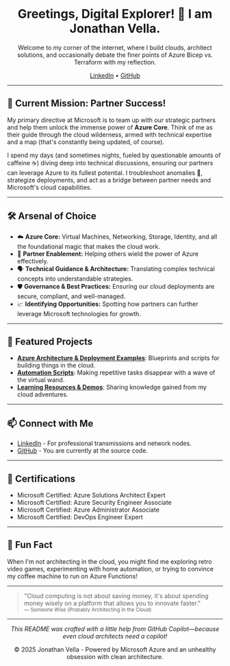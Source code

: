 
<h1 align="center">Greetings, Digital Explorer! 👋 I am Jonathan Vella.</h1>

<p align="center">
  Welcome to my corner of the internet, where I build clouds, architect solutions, and occasionally debate the finer points of Azure Bicep vs. Terraform with my reflection.
</p>

<p align="center">
  <a href="https://www.linkedin.com/in/jonathanvella/">LinkedIn</a> •
  <a href="https://jonathan-vella.github.io/">GitHub</a>
</p>

---

## 🚀 Current Mission: Partner Success!

My primary directive at Microsoft is to team up with our strategic partners and help them unlock the immense power of **Azure Core**. Think of me as their guide through the cloud wilderness, armed with technical expertise and a map (that's constantly being updated, of course).

I spend my days (and sometimes nights, fueled by questionable amounts of caffeine ☕) diving deep into technical discussions, ensuring our partners can leverage Azure to its fullest potential. I troubleshoot anomalies 👾, strategize deployments, and act as a bridge between partner needs and Microsoft's cloud capabilities.

---

## 🛠️ Arsenal of Choice

- ☁️ **Azure Core:** Virtual Machines, Networking, Storage, Identity, and all the foundational magic that makes the cloud work.
- 🤝 **Partner Enablement:** Helping others wield the power of Azure effectively.
- 🗣️ **Technical Guidance & Architecture:** Translating complex technical concepts into understandable strategies.
- 🛡️ **Governance & Best Practices:** Ensuring our cloud deployments are secure, compliant, and well-managed.
- 📈 **Identifying Opportunities:** Spotting how partners can further leverage Microsoft technologies for growth.

---

## 📂 Featured Projects

- **[Azure Architecture & Deployment Examples](#)**: Blueprints and scripts for building things in the cloud.
- **[Automation Scripts](#)**: Making repetitive tasks disappear with a wave of the virtual wand.
- **[Learning Resources & Demos](#)**: Sharing knowledge gained from my cloud adventures.

---

## 📫 Connect with Me

- [LinkedIn](https://www.linkedin.com/in/jonathanvella/) - For professional transmissions and network nodes.
- [GitHub](https://github.com/jonathan-vella) - You are currently at the source code.

---

## 🏅 Certifications

- Microsoft Certified: Azure Solutions Architect Expert
- Microsoft Certified: Azure Security Engineer Associate
- Microsoft Certified: Azure Administrator Associate
- Microsoft Certified: DevOps Engineer Expert

---

## 🎲 Fun Fact

When I'm not architecting in the cloud, you might find me exploring retro video games, experimenting with home automation, or trying to convince my coffee machine to run on Azure Functions!

---

> "Cloud computing is not about saving money, it's about spending money wisely on a platform that allows you to innovate faster."  
> <sub>— Someone Wise (Probably Architecting in the Cloud)</sub>

---

<p align="center">
  <em>This README was crafted with a little help from GitHub Copilot—because even cloud architects need a copilot!</em>
</p>

<p align="center">
  &copy; 2025 Jonathan Vella - Powered by Microsoft Azure and an unhealthy obsession with clean architecture.
</p>
